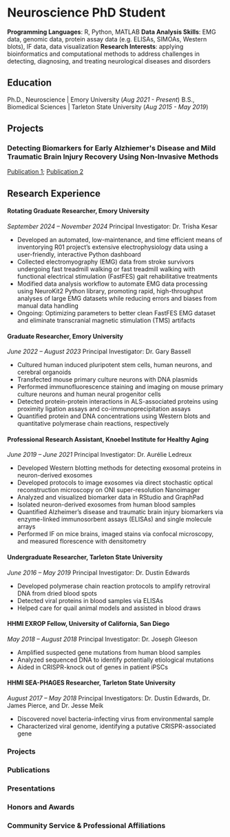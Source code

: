 # Neuroscience PhD Student
**Programming Languages**: R, Python, MATLAB
**Data Analysis Skills**: EMG data, genomic data, protein assay data (e.g. ELISAs, SIMOAs, Western blots), IF data, data visualization
**Research Interests**: applying bioinformatics and computational methods to address challenges in detecting, diagnosing, and treating neurological diseases and disorders


## Education
Ph.D., Neuroscience | Emory University (_Aug 2021 - Present_)
B.S., Biomedical Sciences | Tarleton State University (_Aug 2015 - May 2019_)

## Projects
### Detecting Biomarkers for Early Alzhiemer's Disease and Mild Traumatic Brain Injury Recovery Using Non-Invasive Methods
[Publication 1](https://link.springer.com/referenceworkentry/10.1007/978-3-031-07395-3_25); [Publication 2]()

## Research Experience
#### Rotating Graduate Researcher, Emory University
*September 2024 – November 2024*
Principal Investigator: Dr. Trisha Kesar
-	Developed an automated, low-maintenance, and time efficient means of inventorying R01 project’s extensive electrophysiology data using a user-friendly, interactive Python dashboard
-	Collected electromyography (EMG) data from stroke survivors undergoing fast treadmill walking or fast treadmill walking with functional electrical stimulation (FastFES) gait rehabilitative treatments
-	Modified data analysis workflow to automate EMG data processing using NeuroKit2 Python library, promoting rapid, high-throughput analyses of large EMG datasets while reducing errors and biases from manual data handling
-	Ongoing: Optimizing parameters to better clean FastFES EMG dataset and eliminate transcranial magnetic stimulation (TMS) artifacts

#### Graduate Researcher, Emory University
*June 2022 – August 2023*
Principal Investigator: Dr. Gary Bassell
-	Cultured human induced pluripotent stem cells, human neurons, and cerebral organoids
-	Transfected mouse primary culture neurons with DNA plasmids
-	Performed immunofluorescence staining and imaging on mouse primary culture neurons and human neural progenitor cells 
-	Detected protein-protein interactions in ALS-associated proteins using proximity ligation assays and co-immunoprecipitation assays
-	Quantified protein and DNA concentrations using Western blots and quantitative polymerase chain reactions, respectively

#### Professional Research Assistant, Knoebel Institute for Healthy Aging	
*June 2019 – June 2021*
Principal Investigator: Dr. Aurélie Ledreux
-	Developed Western blotting methods for detecting exosomal proteins in neuron-derived exosomes
-	Developed protocols to image exosomes via direct stochastic optical reconstruction microscopy on ONI super-resolution Nanoimager
-	Analyzed and visualized biomarker data in RStudio and GraphPad
-	Isolated neuron-derived exosomes from human blood samples
-	Quantified Alzheimer’s disease and traumatic brain injury biomarkers via enzyme-linked immunosorbent assays (ELISAs) and single molecule arrays
-	Performed IF on mice brains, imaged stains via confocal microscopy, and measured florescence with densitometry

#### Undergraduate Researcher, Tarleton State University	
*June 2016 – May 2019*
Principal Investigator: Dr. Dustin Edwards
-	Developed polymerase chain reaction protocols to amplify retroviral DNA from dried blood spots
-	Detected viral proteins in blood samples via ELISAs
-	Helped care for quail animal models and assisted in blood draws 
 
#### HHMI EXROP Fellow, University of California, San Diego	
*May 2018 – August 2018*
Principal Investigator: Dr. Joseph Gleeson
-	Amplified suspected gene mutations from human blood samples 
-	Analyzed sequenced DNA to identify potentially etiological mutations
-	Aided in CRISPR-knock out of genes in patient iPSCs

#### HHMI SEA-PHAGES Researcher, Tarleton State University	
*August 2017 – May 2018*
Principal Investigators: Dr. Dustin Edwards, Dr. James Pierce, and Dr. Jesse Meik
-	Discovered novel bacteria-infecting virus from environmental sample
-	Characterized viral genome, identifying a putative CRISPR-associated gene


### Projects

### Publications

### Presentations

### Honors and Awards

### Community Service & Professional Affiliations

